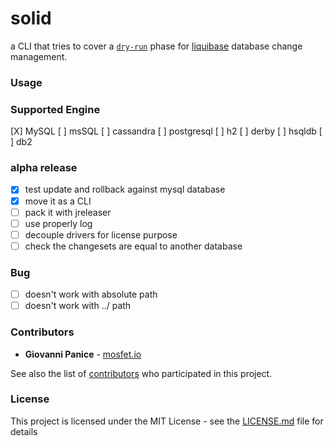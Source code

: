 # solid

a CLI that tries to cover a [`dry-run`](https://stackoverflow.com/questions/21847482/does-liquibase-support-dry-run) 
phase for [liquibase](https://liquibase.org/) database change management.

### Usage


### Supported Engine

[X] MySQL
[ ] msSQL
[ ] cassandra
[ ] postgresql
[ ] h2
[ ] derby
[ ] hsqldb
[ ] db2

### alpha release

- [X] test update and rollback against mysql database
-  [X] move it as a CLI
-  [ ] pack it with jreleaser
-  [ ] use properly log
-  [ ] decouple drivers for license purpose
-  [ ] check the changesets are equal to another database

### Bug
- [ ] doesn't work with absolute path
-  [ ] doesn't work with ../ path

### Contributors

* **Giovanni Panice** - [mosfet.io](https://mosfet.io)

See also the list of [contributors](CONTRIBUTORS.md) who participated in this project.

### License

This project is licensed under the MIT License - see the [LICENSE.md](LICENSE.md) file for details